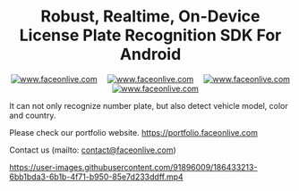 <h1 align="center">Robust, Realtime, On-Device License Plate Recognition SDK For Android</h1>

<p align="center">
<a target="_blank" href="mailto:contact@faceonlive.com"><img src="https://img.shields.io/badge/email-contact@faceonlive.com-blue.svg?logo=gmail " alt="www.faceonlive.com"></a>&emsp;
<a target="_blank" href="https://t.me/faceonlive"><img src="https://img.shields.io/badge/telegram-@faceonlive-blue.svg?logo=telegram " alt="www.faceonlive.com"></a>&emsp;
<a target="_blank" href="https://wa.me/+17074043606"><img src="https://img.shields.io/badge/whatsapp-faceonlive-blue.svg?logo=whatsapp " alt="www.faceonlive.com"></a>&emsp;
<a target="_blank" href="skype:demidemi1125?chat"><img src="https://img.shields.io/badge/skype-demidemi1125-blue.svg?logo=skype " alt="www.faceonlive.com"></a>
</p>


It can not only recognize number plate, but also detect vehicle model, color and country.

Please check our portfolio website. https://portfolio.faceonlive.com

Contact us (mailto: contact@faceonlive.com)

https://user-images.githubusercontent.com/91896009/186433213-6bb1bda3-6b1b-4f71-b950-85e7d233ddff.mp4

